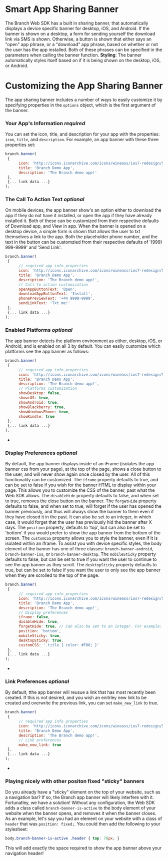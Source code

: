# Smart App Sharing Banner

The Branch Web SDK has a built in sharing banner, that automatically displays a device specific banner for desktop, iOS, and Android. If the banner is shown on a desktop, a form for sending yourself the download link via SMS is shown.
Otherwise, a button is shown that either says an "open" app phrase, or a "download" app phrase, based on whether or not the user has the app installed. Both of these phrases can be specified in the parameters when calling the banner function.
**Styling**: The banner automatically styles itself based on if it is being shown on the desktop, iOS, or Android.

# Customizing the App Sharing Banner

The app sharing banner includes a number of ways to easily customize it by specifying properties in the `options` object, which is the first argument of the banner.

### Your App's Information _required_
You can set the icon, title, and description for your app with the properties: `icon`, `title`, and `description`. For example, an app banner with these three properties set:
```js
branch.banner(
 {
      icon: 'http://icons.iconarchive.com/icons/wineass/ios7-redesign/512/Appstore-icon.png',
      title: 'Branch Demo App',
      description: 'The Branch demo app!'
 },
 {... link data ...}
);
```
### The Call To Action Text _optional_
On mobile devices, the app banner show's an option either to download the app if they do not have it installed, or open the app if they have already installed it. Both of these can be customized from their respective defaults of Download app, and View in app.
When the banner is opened on a desktop device, a simple form is shown that allows the user to txt themselves a link to the app. Both the placeholder phone number, and the text in the button can be customzied from their respective defaults of '(999) 999-9999' and 'Send Link'.
```js
branch.banner(
 {
      // required app info properties
      icon: 'http://icons.iconarchive.com/icons/wineass/ios7-redesign/512/Appstore-icon.png',
      title: 'Branch Demo App',
      description: 'The Branch demo app!',
      // Call to action customization
      openAppButtonText: 'Open',
      downloadAppButtonText: 'Install',
      phonePreviewText: '+44 9999-9999',
      sendLinkText: 'Txt me!'
 },
 {... link data ...}
);
```
### Enabled Platforms _optional_
The app banner detects the platform environment as either, desktop, iOS, or Android, and is enabled on all 3 by default. You can easily customize which platforms see the app banner as follows:
```js
branch.banner(
 {
      // required app info properties
      icon: 'http://icons.iconarchive.com/icons/wineass/ios7-redesign/512/Appstore-icon.png',
      title: 'Branch Demo App',
      description: 'The Branch demo app!',
      // Platforms customization
      showDesktop: false,
      showiOS: true,
      showAndroid: true,
      showBlackberry: true,
      showWindowsPhone: true,
      showKindle: true
 },
 {... link data ...}
);
```
*
### Display Preferences _optional_
By default, the app banner displays inside of an iFrame (isolates the app banner css from your page), at the top of the page, shows a close button to the user, and will never show again once closed by the user. All of this functionality can be customized.
The `iframe` property defaults to true, and can be set to false if you wish for the banner HTML to display within your page. This allows you to customize the CSS of the banner, past what the Web SDK allows.
The `disableHide` property defaults to false, and when set to true, removes the close button on the banner.
The `forgetHide` property defaults to false, and when set to true, will forget if the user has opened the banner previously, and thus will always show the banner to them even if they have closed it in the past. It can also be set to an integer, in which case, it would forget that the user has previously hid the banner after X days.
The `position` property, defaults to 'top', but can also be set to 'bottom' if you would prefer to show the app banner from the bottom of the screen.
The `customCSS` property allows you to style the banner, even if it is isolated within an iframe. To assist you with device specific styles, the body element of the banner has one of three classes: `branch-banner-android`, `branch-banner-ios`, or `branch-banner-desktop`.
The `mobileSticky` property defaults to false, but can be set to true if you want the user to continue to see the app banner as they scroll.
The `desktopSticky` property defaults to true, but can be set to false if you want the user to only see the app banner when they are scrolled to the top of the page.
```js
branch.banner(
 {
      // required app info properties
      icon: 'http://icons.iconarchive.com/icons/wineass/ios7-redesign/512/Appstore-icon.png',
      title: 'Branch Demo App',
      description: 'The Branch demo app!',
      // Display preferences
      iframe: false,
      disableHide: true,
      forgetHide: true, // Can also be set to an integer. For example: 10, would forget that the user previously hid the banner after 10 days
      position: 'bottom',
      mobileSticky: true,
      desktopSticky: true,
      customCSS: '.title { color: #F00; }'
 },
 {... link data ...}
);
```
*
### Link Preferences _optional_
By default, tthe app banner will reusue a link that has most recently been created. If this is not desired, and you wish an enitrley new link to be created and overwrite the previous link, you can set `make_new_link` to true.
```js
branch.banner(
 {
      // required app info properties
      icon: 'http://icons.iconarchive.com/icons/wineass/ios7-redesign/512/Appstore-icon.png',
      title: 'Branch Demo App',
      description: 'The Branch demo app!',
      // Link preferences
      make_new_link: true
 },
 {... link data ...}
);
```
*
### Playing nicely with other positon fixed "sticky" banners
Do you already have a "sticky" element on the top of your website, such as a navigation bar? If so, the Branch app banner will likely interfere with it. Fortunatley, we have a solution!
Without any configuration, the Web SDK adds a class called `branch-banner-is-active` to the body element of your website when the banner opens, and removes it when the banner closes.
As an example, let's say you had an element on your website with a class of `header` that was `position: fixed;`. You could then add the following to your stylesheet:
```css
body.branch-banner-is-active .header { top: 76px; }
```
This will add exactly the space required to show the app banner above your navigation header!
